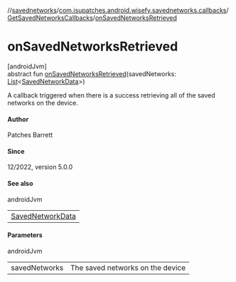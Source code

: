 //[savednetworks](../../../index.md)/[com.isupatches.android.wisefy.savednetworks.callbacks](../index.md)/[GetSavedNetworksCallbacks](index.md)/[onSavedNetworksRetrieved](on-saved-networks-retrieved.md)

# onSavedNetworksRetrieved

[androidJvm]\
abstract fun [onSavedNetworksRetrieved](on-saved-networks-retrieved.md)(savedNetworks: [List](https://kotlinlang.org/api/latest/jvm/stdlib/kotlin.collections/-list/index.html)&lt;[SavedNetworkData](../../com.isupatches.android.wisefy.savednetworks.entities/-saved-network-data/index.md)&gt;)

A callback triggered when there is a success retrieving all of the saved networks on the device.

#### Author

Patches Barrett

#### Since

12/2022, version 5.0.0

#### See also

androidJvm

| |
|---|
| [SavedNetworkData](../../com.isupatches.android.wisefy.savednetworks.entities/-saved-network-data/index.md) |

#### Parameters

androidJvm

| | |
|---|---|
| savedNetworks | The saved networks on the device |
